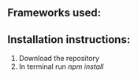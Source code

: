 ## Frameworks used:

## Installation instructions:
1. Download the repository
2. In terminal run *npm install*